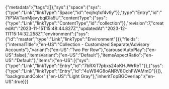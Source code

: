 {"metadata":{"tags":[]},"sys":{"space":{"sys":{"type":"Link","linkType":"Space","id":"eojhq1xf4v9y"}},"type":"Entry","id":"7tP1AVTanMjevybqiDla5U","contentType":{"sys":{"type":"Link","linkType":"ContentType","id":"collection"}},"revision":7,"createdAt":"2023-11-15T15:48:44.827Z","updatedAt":"2023-12-11T15:14:32.258Z","environment":{"sys":{"id":"master","type":"Link","linkType":"Environment"}}},"fields":{"internalTitle":{"en-US":"Collection - Customized Separate/Advisory Accounts"},"variant":{"en-US":"Two Per Row"},"carouselAutoPlay":{"en-US":false},"itemsVariant":{"en-US":"Default"},"itemsAspectRatio":{"en-US":"Default"},"items":{"en-US":[{"sys":{"type":"Link","linkType":"Entry","id":"7bRXiT7pbxs24oKHJWrReT"}},{"sys":{"type":"Link","linkType":"Entry","id":"4uW94G8oANRV8CchFWAMmD"}}]},"backgroundColor":{"en-US":"Light Gray"},"inheritTopBGOverlap":{"en-US":true}}}
